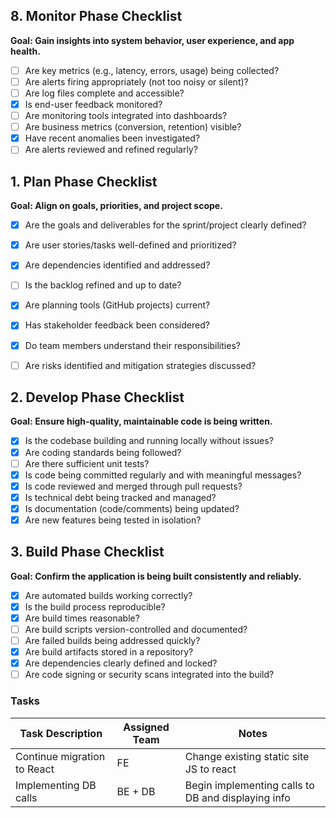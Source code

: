 ## 8. Monitor Phase Checklist
**Goal: Gain insights into system behavior, user experience, and app health.**

- [ ] Are key metrics (e.g., latency, errors, usage) being collected?
- [ ] Are alerts firing appropriately (not too noisy or silent)?
- [ ] Are log files complete and accessible?
- [x] Is end-user feedback monitored?
- [ ] Are monitoring tools integrated into dashboards?
- [ ] Are business metrics (conversion, retention) visible?
- [x] Have recent anomalies been investigated?
- [ ] Are alerts reviewed and refined regularly?

## 1. Plan Phase Checklist
**Goal: Align on goals, priorities, and project scope.**

- [x] Are the goals and deliverables for the sprint/project clearly defined?
- [x] Are user stories/tasks well-defined and prioritized?
- [x] Are dependencies identified and addressed?
- [ ] Is the backlog refined and up to date?
- [x] Are planning tools (GitHub projects) current?
- [x] Has stakeholder feedback been considered?
- [x] Do team members understand their responsibilities?
- [ ] Are risks identified and mitigation strategies discussed?


## 2. Develop Phase Checklist
**Goal: Ensure high-quality, maintainable code is being written.**

- [x] Is the codebase building and running locally without issues?
- [x] Are coding standards being followed?
- [ ] Are there sufficient unit tests?
- [x] Is code being committed regularly and with meaningful messages?
- [x] Is code reviewed and merged through pull requests?
- [x] Is technical debt being tracked and managed?
- [x] Is documentation (code/comments) being updated?
- [x] Are new features being tested in isolation?

## 3. Build Phase Checklist
**Goal: Confirm the application is being built consistently and reliably.**

- [x] Are automated builds working correctly?
- [x] Is the build process reproducible?
- [x] Are build times reasonable?
- [ ] Are build scripts version-controlled and documented?
- [ ] Are failed builds being addressed quickly?
- [x] Are build artifacts stored in a repository?
- [x] Are dependencies clearly defined and locked?
- [ ] Are code signing or security scans integrated into the build?

### Tasks
| Task Description | Assigned Team | Notes |
|------------------|---------------|-------|
| Continue migration to React | FE | Change existing static site JS to react |
| Implementing DB calls | BE + DB | Begin implementing calls to DB and displaying info |


